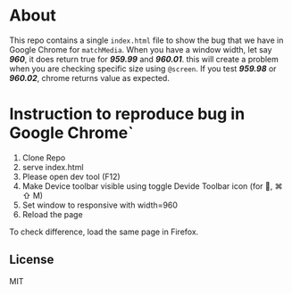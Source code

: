 # About

This repo contains a single `index.html` file to show the bug that we have in Google Chrome for `matchMedia`. When you have a window width, let say **_960_**, it does return true for **_959.99_** and **_960.01_**. this will create a problem when you are checking specific size using `@screen`. If you test **_959.98_** or **_960.02_**, chrome returns value as expected.

# Instruction to reproduce bug in Google Chrome`

1. Clone Repo
2. serve index.html 
3. Please open dev tool (F12)
4. Make Device toolbar visible using toggle Devide Toolbar icon (for ,  ⌘ ⇧ M)
5. Set window to responsive with width=960
6. Reload the page

To check difference, load the same page in Firefox.


## License

MIT


